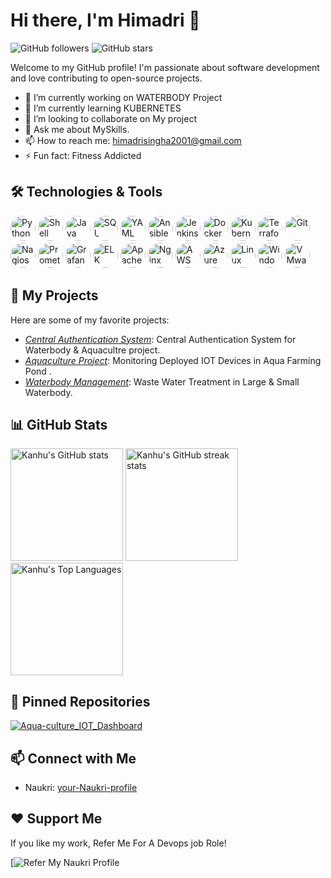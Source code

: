# Hi there, I'm Himadri 👋

![GitHub followers](https://img.shields.io/github/followers/HimadriSingha?style=social)
![GitHub stars](https://img.shields.io/github/stars/HimadriSingha?style=social)

Welcome to my GitHub profile! I'm passionate about software development and love contributing to open-source projects.

- 🔭 I’m currently working on WATERBODY Project
- 🌱 I’m currently learning KUBERNETES
- 👯 I’m looking to collaborate on My project
- 💬 Ask me about MySkills.
- 📫 How to reach me: himadrisingha2001@gmail.com
- ⚡ Fun fact: Fitness Addicted

## 🛠️ Technologies & Tools

<p align="left">
  <img src="https://img.shields.io/badge/-Python-333?style=for-the-badge&logo=python&logoColor=3776AB&labelColor=000&color=000" alt="Python" style="border-radius: 50%;" height="40"/>
  <img src="https://img.shields.io/badge/-Shell_Scripting-333?style=for-the-badge&logo=gnu-bash&logoColor=4EAA25&labelColor=000&color=000" alt="Shell Scripting" style="border-radius: 50%;" height="40"/>
  <img src="https://img.shields.io/badge/-Java-333?style=for-the-badge&logo=java&logoColor=007396&labelColor=000&color=000" alt="Java" style="border-radius: 50%;" height="40"/>
  <img src="https://img.shields.io/badge/-SQL-333?style=for-the-badge&logo=postgresql&logoColor=4169E1&labelColor=000&color=000" alt="SQL" style="border-radius: 50%;" height="40"/>
  <img src="https://img.shields.io/badge/-YAML-333?style=for-the-badge&logo=yaml&logoColor=FFFF00&labelColor=000&color=000" alt="YAML" style="border-radius: 50%;" height="40"/>

  <img src="https://img.shields.io/badge/-Ansible-333?style=for-the-badge&logo=ansible&logoColor=EE0000&labelColor=000&color=000" alt="Ansible" style="border-radius: 50%;" height="40"/>
  <img src="https://img.shields.io/badge/-Jenkins-333?style=for-the-badge&logo=jenkins&logoColor=D24939&labelColor=000&color=000" alt="Jenkins" style="border-radius: 50%;" height="40"/>
  <img src="https://img.shields.io/badge/-Docker-333?style=for-the-badge&logo=docker&logoColor=2496ED&labelColor=000&color=000" alt="Docker" style="border-radius: 50%;" height="40"/>
  <img src="https://img.shields.io/badge/-Kubernetes-333?style=for-the-badge&logo=kubernetes&logoColor=326CE5&labelColor=000&color=000" alt="Kubernetes" style="border-radius: 50%;" height="40"/>
  <img src="https://img.shields.io/badge/-Terraform-333?style=for-the-badge&logo=terraform&logoColor=623CE4&labelColor=000&color=000" alt="Terraform" style="border-radius: 50%;" height="40"/>
  <img src="https://img.shields.io/badge/-Git-333?style=for-the-badge&logo=git&logoColor=F05032&labelColor=000&color=000" alt="Git" style="border-radius: 50%;" height="40"/>
  <img src="https://img.shields.io/badge/-Nagios-333?style=for-the-badge&logo=nagios&logoColor=00C957&labelColor=000&color=000" alt="Nagios" style="border-radius: 50%;" height="40"/>
  <img src="https://img.shields.io/badge/-Prometheus-333?style=for-the-badge&logo=prometheus&logoColor=E6522C&labelColor=000&color=000" alt="Prometheus" style="border-radius: 50%;" height="40"/>
  <img src="https://img.shields.io/badge/-Grafana-333?style=for-the-badge&logo=grafana&logoColor=F46800&labelColor=000&color=000" alt="Grafana" style="border-radius: 50%;" height="40"/>
  <img src="https://img.shields.io/badge/-ELK_Stack-333?style=for-the-badge&logo=elastic&logoColor=005571&labelColor=000&color=000" alt="ELK Stack" style="border-radius: 50%;" height="40"/>
  <img src="https://img.shields.io/badge/-Apache_HTTP_Server-333?style=for-the-badge&logo=apache&logoColor=D22128&labelColor=000&color=000" alt="Apache HTTP Server" style="border-radius: 50%;" height="40"/>
  <img src="https://img.shields.io/badge/-Nginx-333?style=for-the-badge&logo=nginx&logoColor=009639&labelColor=000&color=000" alt="Nginx" style="border-radius: 50%;" height="40"/>

  <img src="https://img.shields.io/badge/-AWS-333?style=for-the-badge&logo=amazon-aws&logoColor=FF9900&labelColor=000&color=000" alt="AWS" style="border-radius: 50%;" height="40"/>
  <img src="https://img.shields.io/badge/-Azure-333?style=for-the-badge&logo=microsoft-azure&logoColor=0078D4&labelColor=000&color=000" alt="Azure" style="border-radius: 50%;" height="40"/>
  <img src="https://img.shields.io/badge/-Linux-333?style=for-the-badge&logo=linux&logoColor=FCC624&labelColor=000&color=000" alt="Linux" style="border-radius: 50%;" height="40"/>
  <img src="https://img.shields.io/badge/-Windows_Server-333?style=for-the-badge&logo=windows&logoColor=0078D6&labelColor=000&color=000" alt="Windows Server" style="border-radius: 50%;" height="40"/>
  <img src="https://img.shields.io/badge/-VMware-333?style=for-the-badge&logo=vmware&logoColor=607078&labelColor=000&color=000" alt="VMware" style="border-radius: 50%;" height="40"/>
</p>

## 🚀 My Projects

Here are some of my favorite projects:

- [*Central Authentication System*](https://login.bc-pl.com): Central Authentication System for Waterbody & Aquacultre project.
- [*Aquaculture Project*](https://aqua.bc-pl.com): Monitoring Deployed IOT Devices in Aqua Farming Pond .
- [*Waterbody Management*](https://water.bc-pl.com): Waste Water Treatment in Large & Small Waterbody.

## 📊 GitHub Stats

<p align="left">
  <img src="https://github-readme-stats.vercel.app/api?username=7735Kanhu&show_icons=true&theme=radical" alt="Kanhu's GitHub stats" height="180em"/>
  <img src="https://github-readme-streak-stats.herokuapp.com/?user=7735Kanhu&theme=radical" alt="Kanhu's GitHub streak stats" height="180em"/>
  <img src="https://github-readme-stats.vercel.app/api/top-langs/?username=7735Kanhu&layout=compact&theme=radical" alt="Kanhu's Top Languages" height="180em"/>
</p>

## 🌟 Pinned Repositories

[![Aqua-culture_IOT_Dashboard]([https://github-readme-stats.vercel.app/api/pin/?username=7735Kanhu&repo=project1&theme=radical)](https://github.com/7735Kanhu/project1](https://github.com/Pradip-web-Bariflolabs/Aqua-culture_IOT_Dashboard.git))

## 📫 Connect with Me

- Naukri: [your-Naukri-profile](https://www.naukri.com/mnjuser/profile?id=&altresid)

## ❤️ Support Me

If you like my work, Refer Me For A Devops job Role!

[![Refer My Naukri Profile](https://www.naukri.com/mnjuser/profile?id=&altresid])
